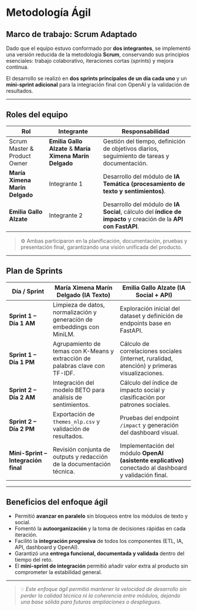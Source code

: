 # Metodología Ágil

## Marco de trabajo: Scrum Adaptado

Dado que el equipo estuvo conformado por **dos integrantes**, se implementó una versión reducida de la metodología **Scrum**, conservando sus principios esenciales: trabajo colaborativo, iteraciones cortas (*sprints*) y mejora continua.

El desarrollo se realizó en **dos sprints principales de un día cada uno** y un **mini-sprint adicional** para la integración final con OpenAI y la validación de resultados.

---

## Roles del equipo

| Rol | Integrante | Responsabilidad |
|------|-------------|----------------|
| Scrum Master & Product Owner | **Emilia Gallo Alzate** & **María Ximena Marín Delgado** | Gestión del tiempo, definición de objetivos diarios, seguimiento de tareas y documentación. |
| **María Ximena Marín Delgado** | Integrante 1 | Desarrollo del módulo de **IA Temática (procesamiento de texto y sentimientos)**. |
| **Emilia Gallo Alzate** | Integrante 2 | Desarrollo del módulo de **IA Social**, cálculo del **índice de impacto** y creación de la **API con FastAPI**. |

> ⚙️ Ambas participaron en la planificación, documentación, pruebas y presentación final, garantizando una visión unificada del producto.

---

## Plan de Sprints

| Día / Sprint | María Ximena Marín Delgado (IA Texto) | Emilia Gallo Alzate (IA Social + API) |
|---------------|---------------------------------------|--------------------------------------|
| **Sprint 1 – Día 1 AM** | Limpieza de datos, normalización y generación de embeddings con MiniLM. | Exploración inicial del dataset y definición de endpoints base en FastAPI. |
| **Sprint 1 – Día 1 PM** | Agrupamiento de temas con K-Means y extracción de palabras clave con TF-IDF. | Cálculo de correlaciones sociales (internet, ruralidad, atención) y primeras visualizaciones. |
| **Sprint 2 – Día 2 AM** | Integración del modelo BETO para análisis de sentimientos. | Cálculo del índice de impacto social y clasificación por patrones sociales. |
| **Sprint 2 – Día 2 PM** | Exportación de `themes_nlp.csv` y validación de resultados. | Pruebas del endpoint `/impact` y generación del dashboard visual. |
| **Mini-Sprint – Integración final** | Revisión conjunta de outputs y redacción de la documentación técnica. | Implementación del módulo **OpenAI (asistente explicativo)** conectado al dashboard y validación final. |

---

## Beneficios del enfoque ágil

- Permitió **avanzar en paralelo** sin bloqueos entre los módulos de texto y social.  
- Fomentó la **autoorganización** y la toma de decisiones rápidas en cada iteración.  
- Facilitó la **integración progresiva** de todos los componentes (ETL, IA, API, dashboard y OpenAI).  
- Garantizó una **entrega funcional, documentada y validada** dentro del tiempo del reto.  
- El **mini-sprint de integración** permitió añadir valor extra al producto sin comprometer la estabilidad general.

---

> 💡 *Este enfoque ágil permitió mantener la velocidad de desarrollo sin perder la calidad técnica ni la coherencia entre módulos, dejando una base sólida para futuras ampliaciones o despliegues.*
